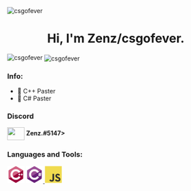 <img src="https://komarev.com/ghpvc/?username=csgofever&label=Visitor count&color=ff00ff&style=flat" alt="csgofever" />
<h1 align="center">Hi, I'm Zenz/csgofever. </h1>

<p><img align="left" src="https://github-readme-stats.vercel.app/api?username=csgofever&title_color=fe428e&icon_color=f8d847&text_color=a9fef7&bg_color=141321&count_private=true&show_icons=true" alt="csgofever" /></p>

<p>&nbsp;<img align="center" src="https://github-readme-stats.vercel.app/api/top-langs/?username=csgofever&title_color=fe428e&icon_color=f8d847&text_color=a9fef7&bg_color=141321&layout=compact" alt="csgofever" /></p>
<h3 align="left">Info: </h3>

   - 🌱 C++ Paster
   - 🛑 C# Paster
<h3 align="left">Discord</h3>
<p align="left">
</p>
<p align="left">
<img align="center" src="https://cdn.jsdelivr.net/npm/simple-icons@3.0.1/icons/discord.svg" alt="" height="30" width="40" />
 <b>Zenz.#5147>
</p> 
<h3 align="left">Languages and Tools:</h3>
<p align="left"><img src="https://raw.githubusercontent.com/devicons/devicon/master/icons/cplusplus/cplusplus-original.svg" alt="cplusplus" width="40" height="40"/> </a> <a href="https://www.w3schools.com/cs/" target="_blank"> <img src="https://raw.githubusercontent.com/devicons/devicon/master/icons/csharp/csharp-original.svg" alt="csharp" width="40" height="40"/> 
</a> <a href="https://developer.mozilla.org/en-US/docs/Web/JavaScript" target="_blank"> <img src="https://raw.githubusercontent.com/devicons/devicon/master/icons/javascript/javascript-original.svg" alt="javascript" width="40" height="40"/> </a></p>

